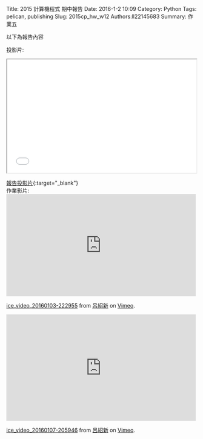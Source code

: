 Title: 2015 計算機程式 期中報告
Date: 2016-1-2 10:09
Category: Python
Tags: pelican, publishing
Slug: 2015cp_hw_w12
Authors:ll22145683
Summary: 作業五

以下為報告內容

投影片:

<iframe src="simplest12.html" width="500" height="300"></iframe>

[報告投影片](presentation/simplest12.html){:target="_blank"}
<br>
作業影片:<iframe src="https://player.vimeo.com/video/150588743" width="500" height="270" frameborder="0" webkitallowfullscreen mozallowfullscreen allowfullscreen></iframe> <p><a href="https://vimeo.com/150588743">ice_video_20160103-222955</a> from <a href="https://vimeo.com/user45183410">呂紹新</a> on <a href="https://vimeo.com">Vimeo</a>.</p>

<iframe src="https://player.vimeo.com/video/151013131" width="500" height="281" frameborder="0" webkitallowfullscreen mozallowfullscreen allowfullscreen></iframe> <p><a href="https://vimeo.com/151013131">ice_video_20160107-205946</a> from <a href="https://vimeo.com/user45183410">呂紹新</a> on <a href="https://vimeo.com">Vimeo</a>.</p>








